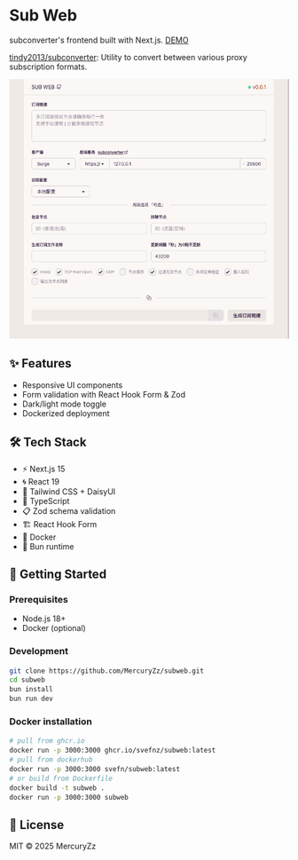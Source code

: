 # Sub Web

subconverter's frontend built with Next.js. [DEMO](https://subweb.lll.rest/)

[tindy2013/subconverter](https://github.com/tindy2013/subconverter): Utility to convert between various proxy subscription formats.

![](./public/screenshot.png)

## ✨ Features

- Responsive UI components
- Form validation with React Hook Form & Zod
- Dark/light mode toggle
- Dockerized deployment

## 🛠 Tech Stack

- ⚡️ Next.js 15
- 🌀 React 19
- 🎨 Tailwind CSS + DaisyUI
- 📘 TypeScript
- 📋 Zod schema validation
- 🏗 React Hook Form
- 🐳 Docker
- 🧁 Bun runtime

## 🚀 Getting Started

### Prerequisites

- Node.js 18+
- Docker (optional)

### Development

```bash
git clone https://github.com/MercuryZz/subweb.git
cd subweb
bun install
bun run dev
```

### Docker installation

```bash
# pull from ghcr.io
docker run -p 3000:3000 ghcr.io/svefnz/subweb:latest
# pull from dockerhub
docker run -p 3000:3000 svefn/subweb:latest
# or build from Dockerfile
docker build -t subweb .
docker run -p 3000:3000 subweb
```

## 📝 License

MIT © 2025 MercuryZz
